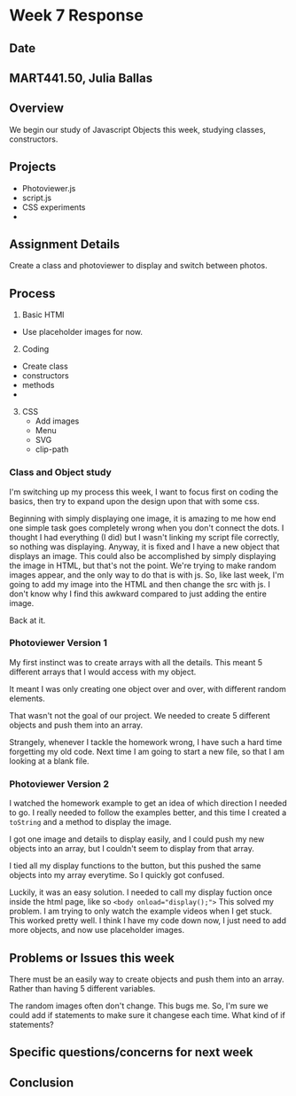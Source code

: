 # Week 7 Response
## Date
## MART441.50, Julia Ballas


## Overview

We begin our study of Javascript Objects this week, studying classes, constructors.

## Projects

- Photoviewer.js
- script.js
- CSS experiments
-

## Assignment Details

Create a class and photoviewer to display and switch between photos.

## Process

1. Basic HTMl
  - Use placeholder images for now.
2. Coding
  - Create class
  - constructors
  - methods
  -
3. CSS
   - Add images
   - Menu
   - SVG
   - clip-path

### Class and Object study

I'm switching up my process this week, I want to focus first on coding the basics, then try to expand upon the design upon that with some css.


Beginning with simply displaying one image, it is amazing to me how end one simple task goes completely wrong when you don't connect the dots. I thought I had everything (I did) but I wasn't linking my script file correctly, so nothing was displaying. Anyway, it is fixed and I have a new object that displays an image. This could also be accomplished by simply displaying the image in HTML, but that's not the point. We're trying to make random images appear, and the only way to do that is with js. So, like last week, I'm going to add my image into the HTML and then change the src with js. I don't know why I find this awkward compared to just adding the entire image.

Back at it.

### Photoviewer Version 1
My first instinct was to create arrays with all the details. This meant 5 different arrays that I would access with my object.

It meant I was only creating one object over and over, with different random elements.

That wasn't not the goal of our project. We needed to create 5 different objects and push them into an array.

Strangely, whenever I tackle the homework wrong, I have such a hard time forgetting my old code. Next time I am going to start a new file, so that I am looking at a blank file.

### Photoviewer Version 2

I watched the homework example to get an idea of which direction I needed to go. I really needed to follow the examples better, and this time I created a `toString` and a method to display the image.

I got one image and details to display easily, and I could push my new objects into an array, but I couldn't seem to display from that array.

I tied all my display functions to the button, but this pushed the same objects into my array everytime. So I quickly got confused.

Luckily, it was an easy solution. I needed to call my display fuction once inside the html page, like so `<body onload="display();">` This solved my problem. I am trying to only watch the example videos when I get stuck. This worked pretty well. I think I have my code down now, I just need to add more objects, and now use placeholder images.

## Problems or Issues this week

There must be an easily way to create objects and push them into an array. Rather than having 5 different variables.

The random images often don't change. This bugs me. So, I'm sure we could add if statements to make sure it changese each time. What kind of if statements?


## Specific questions/concerns for next week

## Conclusion
